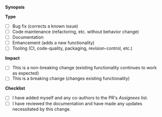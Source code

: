 <!--

INSTRUCTIONS

- Please do not commit temporary, backup, or binary files.
- Please remove commented-out code.
- Please ensure code, config files, etc., contain no hardcoded paths.
- Please format code snippets in PR description/comments with ```code block``` or `inline code`.
- Please consider adding your own review comments to guide other reviewers.

-->

**Synopsis**

<!-- A summary of the change, including relevant motivation, context, useful links, etc. -->

**Type**

<!-- Select one or more -->

- [ ] Bug fix (corrects a known issue)
- [ ] Code maintenance (refactoring, etc. without behavior change)
- [ ] Documentation
- [ ] Enhancement (adds a new functionality)
- [ ] Tooling (CI, code-quality, packaging, revision-control, etc.)

**Impact**

<!-- Select one -->

- [ ] This is a non-breaking change (existing functionality continues to work as expected)
- [ ] This is a breaking change (changes existing functionality)

**Checklist**

<!-- Affirm -->

- [ ] I have added myself and any co-authors to the PR's _Assignees_ list.
- [ ] I have reviewed the documentation and have made any updates necessitated by this change.
